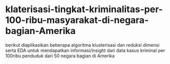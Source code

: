 # klaterisasi-tingkat-kriminalitas-per-100-ribu-masyarakat-di-negara-bagian-Amerika
berikut diaplikasikan beberapa algoritma klusterisasi dan reduksi dimensi serta EDA untuk mendapatkan informasi/insight dari data kasus kriminal per 100ribu penduduk dari 50 negara bagian di Amerika
